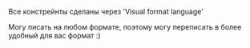 Все констрейнты сделаны через 'Visual format language' 

Могу писать на любом формате, поэтому могу переписать в более удобный для вас формат :)

